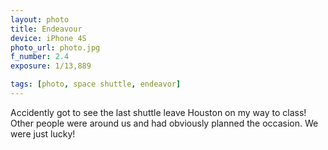 ```yaml
---
layout: photo
title: Endeavour
device: iPhone 4S
photo_url: photo.jpg
f_number: 2.4
exposure: 1/13,889

tags: [photo, space shuttle, endeavor]
---
```


Accidently got to see the last shuttle leave Houston on my way to class! Other people were around us and had obviously planned the occasion. We were just lucky!